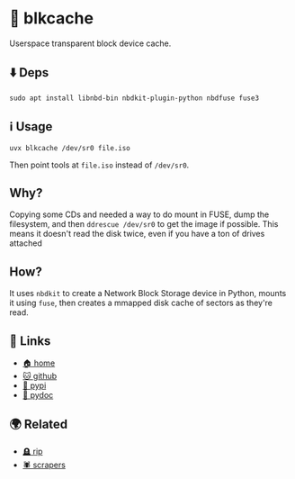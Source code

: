 # 🧊 blkcache

Userspace transparent block device cache.

## ⬇️ Deps

```
sudo apt install libnbd-bin nbdkit-plugin-python nbdfuse fuse3
```

## ℹ️ Usage

```
uvx blkcache /dev/sr0 file.iso
```

Then point tools at `file.iso` instead of `/dev/sr0`.

## Why?

Copying some CDs and needed a way to do mount in FUSE, dump the filesystem, and
then `ddrescue /dev/sr0` to get the image if possible. This means it doesn't
read the disk twice, even if you have a ton of drives attached

## How?

It uses `nbdkit` to create a Network Block Storage device in Python, mounts it
using `fuse`, then creates a mmapped disk cache of sectors as they're read.

## 🔗 Links

* [🏠 home](https://bitplane.net/dev/python/blkcache)
* [🐱 github](https://github.com/bitplane/blkcache)
* [🐍 pypi](https://pypi.org/project/blkcache)
* [📖 pydoc](https://bitplane.net/dev/python/blkcache/pydoc)

## 🌍 Related

* [🪦 rip](https://github.com/bitplane/rip)
* [🕷️ scrapers](https://bitplane.net/python/scrapers)

